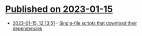 # [Published on 2023-01-15](index.md)

* [2023-01-15, 12:13:51](https://news.ycombinator.com/item?id=34388826) - [Single-file scripts that download their dependencies](https://dbohdan.com/scripts-with-dependencies)
